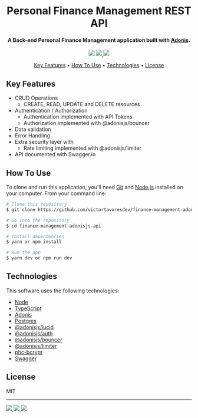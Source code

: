 <h1 align="center">Personal Finance Management REST API</h1>

<h4 align="center">A Back-end Personal Finance Management application built with <a href="https://adonisjs.com/" target="_blank">Adonis</a>.</h4>

<p align="center">
  <a href="https://nodejs.dev/en/"><img src="https://img.shields.io/badge/Node.js-43853D?style=for-the-badge&logo=node.js&logoColor=white"></a>
  <a href="https://www.typescriptlang.org/">
      <img src="https://img.shields.io/badge/TypeScript-007ACC?style=for-the-badge&logo=typescript&logoColor=white">
  </a>
  <a href="https://www.postgresql.org/">
    <img src="https://img.shields.io/badge/PostgreSQL-316192?style=for-the-badge&logo=postgresql&logoColor=white">
  </a>
</p>

<p align="center">
  <a href="#key-features">Key Features</a> •
  <a href="#how-to-use">How To Use</a> •
  <a href="#technologies">Technologies</a> •
  <a href="#license">License</a>
</p>

## Key Features

- CRUD Operations
  - CREATE, READ, UPDATE and DELETE resources
- Authentication / Authorization
  - Authentication implemented with API Tokens
  - Authorization implemented with @adonisjs/bouncer
- Data validation
- Error Handling
- Extra security layer with
  - Rate limiting implemented with @adonisjs/limiter
- API documented with Swagger.io

## How To Use

To clone and run this application, you'll need [Git](https://git-scm.com) and [Node.js](https://nodejs.org/en/download/) installed on your computer. From your command line:

```bash
# Clone this repository
$ git clone https://github.com/victortavaresdev/finance-management-adonisjs-api.git

# Go into the repository
$ cd finance-management-adonisjs-api

# Install dependencies
$ yarn or npm install

# Run the app
$ yarn dev or npm run dev
```

## Technologies

This software uses the following technologies:

- [Node](https://nodejs.org/)
- [TypeScript](https://www.typescriptlang.org/)
- [Adonis](https://adonisjs.com/)
- [Postgres](https://www.postgresql.org/)
- [@adonisjs/lucid](https://docs.adonisjs.com/guides/database/introduction)
- [@adonisjs/auth](https://docs.adonisjs.com/guides/auth/introduction)
- [@adonisjs/bouncer](https://docs.adonisjs.com/guides/authorization)
- [@adonisjs/limiter](https://docs.adonisjs.com/guides/rate-limiting)
- [phc-bcrypt](https://www.npmjs.com/package/phc-bcrypt)
- [Swagger](https://swagger.io/)

## License

MIT

---

<p align="left">
  <a href="https://www.linkedin.com/in/victor-tavares-dev/"><img src="https://img.shields.io/badge/LinkedIn-0077B5?style=for-the-badge&logo=linkedin&logoColor=white">
  </a>
  <a href="https://github.com/victortavaresdev">
    <img src="https://img.shields.io/badge/GitHub-100000?style=for-the-badge&logo=github&logoColor=white">
  </a>
  <a href="mailto:victortavaresdev@gmail.com">
      <img src="https://img.shields.io/badge/Gmail-D14836?style=for-the-badge&logo=gmail&logoColor=white">
  </a>
</p>
